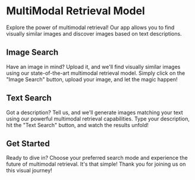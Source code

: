 # MultiModal Retrieval Model


Explore the power of multimodal retrieval! Our app allows you to find visually similar images and discover images based on text descriptions.

## Image Search
Have an image in mind? Upload it, and we'll find visually similar images using our state-of-the-art multimodal retrieval model.
Simply click on the "Image Search" button, upload your image, and let the magic happen!

## Text Search
Got a description? Tell us, and we'll generate images matching your text using our powerful multimodal retrieval capabilities.
Type your description, hit the "Text Search" button, and watch the results unfold!

## Get Started
Ready to dive in? Choose your preferred search mode and experience the future of multimodal retrieval. It's that simple!
Thank you for joining us on this visual journey!


